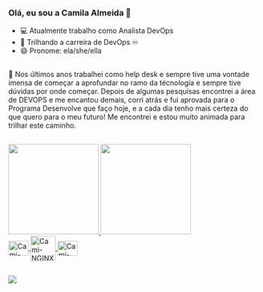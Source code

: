 ### Olá, eu sou a Camila Almeida 👋

- 💻 Atualmente trabalho como Analista DevOps
- 🌱 Trilhando a carreira de DevOps ♾️
- 😄 Pronome: ela/she/ella
##
📢 Nos últimos anos trabalhei como help desk e sempre tive uma vontade imensa de começar a aprofundar no ramo da técnologia e sempre tive dúvidas por onde começar. Depois de algumas pesquisas encontrei a área de DEVOPS e me encantou demais, corri atrás e fui aprovada para o Programa Desenvolve que faço hoje, e a cada dia tenho mais certeza do que quero para o meu futuro! Me encontrei e estou muito animada para trilhar este caminho.
##
<div>
  <a href="https://github.com/camialmeidas">
  <img height="180em" src="https://github-readme-stats.vercel.app/api?username=camialmeidas&show_icons=true&theme=tokyonight&include_all_commits=true&count_private=true"/>
  <img height="180em" src="https://github-readme-stats.vercel.app/api/top-langs/?username=camialmeidas&layout=compact&langs_count=168&theme=tokyonight"/>
</div>
  <link rel="stylesheet" href="https://cdn.jsdelivr.net/gh/devicons/devicon@v2.14.0/devicon.min.css">
  <img align="center" alt="Cami-Js" height="30" width="40" src="https://cdn.jsdelivr.net/gh/devicons/devicon/icons/javascript/javascript-original.svg"/> <img align="center" alt="Cami-NGINX" height="50" width="50" src="https://cdn.jsdelivr.net/gh/devicons/devicon/icons/nginx/nginx-original.svg"/> <img align="center" alt="Cami-GIT" height="30" width="40" src="https://cdn.jsdelivr.net/gh/devicons/devicon/icons/git/git-original.svg"/>
</div>

  ##
  
<div>
  <a href="https://www.linkedin.com/in/camilaadossantos" target="_blank"><img src="https://img.shields.io/badge/LinkedIn-0077B5?style=for-the-badge&logo=linkedin&logoColor=white" targe="_blank"></a>
</div>

  

